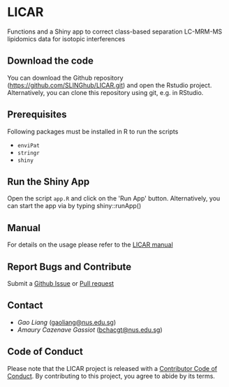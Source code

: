 
# LICAR

Functions and a Shiny app to correct class-based separation LC-MRM-MS lipidomics data for isotopic interferences

## Download the code
You can download the Github repository (https://github.com/SLINGhub/LICAR.git) and open the Rstudio project. Alternatively, you can clone this repository using git, e.g. in RStudio.  

## Prerequisites

Following packages must be installed in R to run the scripts

* `enviPat`
* `stringr`
* `shiny`

## Run the Shiny App

Open the script `app.R` and click on the 'Run App' button. Alternatively, you can start the app via by typing shiny::runApp()

## Manual

For details on the usage please refer to the [LICAR manual](../../wiki)

## Report Bugs and Contribute

Submit a [Github Issue](https://github.com/SLINGhub/LICAR/issues) or [Pull request](https://github.com/SLINGhub/LICAR/pulls)




## Contact

* *Gao Liang* (gaoliang@nus.edu.sg)
* *Amaury Cazenave Gassiot* (bchacgt@nus.edu.sg)


## Code of Conduct

Please note that the LICAR project is released with a [Contributor Code of Conduct](https://contributor-covenant.org/version/2/0/CODE_OF_CONDUCT.html). By contributing to this project, you agree to abide by its terms.

